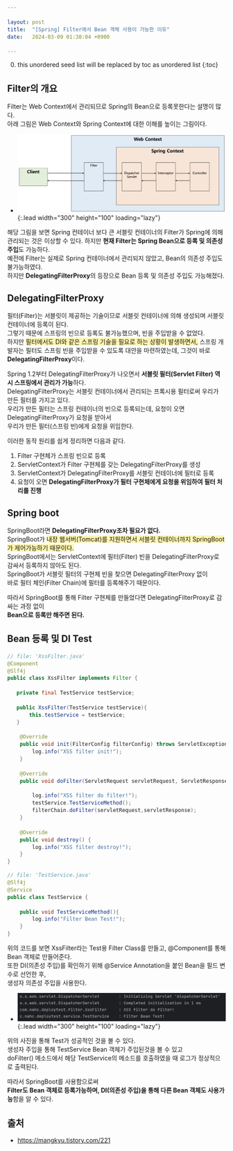 ```yaml
---

layout: post
title:  "[Spring] Filter에서 Bean 객체 사용이 가능한 이유"
date:   2024-03-09 01:38:04 +0900

---
```


0. this unordered seed list will be replaced by toc as unordered list
{:toc}

## Filter의 개요  
Filter는 Web Context에서 관리되므로 Spring의 Bean으로 등록못한다는 설명이 많다.  
아래 그림은 Web Context와 Spring Context에 대한 이해를 높이는 그림이다.  

- ![Full-image](/assets/img/filterAndInterceptor/InterceptorContext.png){:.lead width="300" height="100" loading="lazy"}

해당 그림을 보면 Spring 컨테이너 보다 큰 서블릿 컨테이너의 Filter가 Spring에 의해 관리되는 것은 이상할 수 있다.  하지만 **현재 Filter는 Spring Bean으로 등록 및 의존성 주입**도 가능하다.  
예전에 Filter는 실제로 Spring 컨테이너에서 관리되지 않았고, Bean의 의존성 주입도 불가능하였다.  
하지만 **DelegatingFilterProxy**의 등장으로 Bean 등록 및 의존성 주입도 가능해졌다.  

## DelegatingFilterProxy
필터(Filter)는 서블릿이 제공하는 기술이므로 서블릿 컨테이너에 의해 생성되며 서블릿 컨테이너에 등록이 된다.  
그렇기 때문에 스프링의 빈으로 등록도 불가능했으며, 빈을 주입받을 수 없었다.  
하지만 <span style="background-color:#fff5b1">필터에서도 DI와 같은 스프링 기술을 필요로 하는 상황이 발생하면서,</span>
스프링 개발자는 필터도 스프링 빈을 주입받을 수 있도록 대안을 마련하였는데, 그것이 바로 **DelegatingFilterProxy**이다.

Spring 1.2부터 DelegatingFilterProxy가 나오면서 **서블릿 필터(Servlet Filter) 역시 스프링에서 관리가 가능**하다.  
DelegatingFilterProxy는 서블릿 컨테이너에서 관리되는 프록시용 필터로써 우리가 만든 필터를 가지고 있다.  
우리가 만든 필터는 스프링 컨테이너의 빈으로 등록되는데, 요청이 오면 DelegatingFilterProxy가 요청을 받아서  
우리가 만든 필터(스프링 빈)에게 요청을 위임한다.  

이러한 동작 원리를 쉽게 정리하면 다음과 같다.  

1. Filter 구현체가 스프링 빈으로 등록    
2. ServletContext가 Filter 구현체를 갖는 DelegatingFilterProxy를 생성  
3. ServletContext가 DelegatingFilterProxy를 서블릿 컨테이너에 필터로 등록  
4. 요청이 오면 **DelegatingFilterProxy가 필터 구현체에게 요청을 위임하여 필터 처리를 진행**   

## Spring boot
SpringBoot라면 **DelegatingFilterProxy조차 필요가 없다.**  
SpringBoot가 <span style="background-color:#fff5b1">내장 웹서버(Tomcat)를 지원하면서 서블릿 컨테이너까지 SpringBoot가 제어가능하기 때문이다. </span>  
SpringBoot에서는 ServletContext에 필터(Filter) 빈을 DelegatingFilterProxy로 감싸서 등록하지 않아도 된다.     
SpringBoot가 서블릿 필터의 구현체 빈을 찾으면 DelegatingFilterProxy 없이  
바로 필터 체인(Filter Chain)에 필터를 등록해주기 때문이다.  

따라서 SpringBoot를 통해 Filter 구현체를 만들었다면 DelegatingFilterProxy로 감싸는 과정 없이  
 **Bean으로 등록만 해주면 된다.**    

## Bean 등록 및 DI Test 
~~~java
// file: 'XssFilter.java'
@Component
@Slf4j
public class XssFilter implements Filter {

   private final TestService testService;

   public XssFilter(TestService testService){
       this.testService = testService;
   }

    @Override
    public void init(FilterConfig filterConfig) throws ServletException {
        log.info("XSS filter init!");
    }

    @Override
    public void doFilter(ServletRequest servletRequest, ServletResponse servletResponse, FilterChain filterChain) throws IOException, ServletException {

        log.info("XSS filter do filter!");
        testService.TestServiceMethod();
        filterChain.doFilter(servletRequest,servletResponse);
    }

    @Override
    public void destroy() {
        log.info("XSS filter destroy!");
    }
}
~~~

~~~java
// file: 'TestService.java'
@Slf4j
@Service
public class TestService {

    public void TestServiceMethod(){
        log.info("Filter Bean Test!");
    }
}
~~~
위의 코드를 보면 XssFilter라는 Test용 Filter Class를 만들고, @Component를 통해 Bean 객체로 만들어준다.  
또한 DI(의존성 주입)를 확인하기 위해 @Service Annotation을 붙인 Bean을 필드 변수로 선언한 후,  
생성자 의존성 주입을 사용한다.  

- ![Full-image](/assets/img/filterAndInterceptor/filterBeanTest.png){:.lead width="300" height="100" loading="lazy"}

위의 사진을 통해 Test가 성공적인 것을 볼 수 있다.  
생성자 주입을 통해 TestService Bean 객체가 주입된것을 볼 수 있고  
doFilter() 메소드에서 해당 TestService의 메소드를 호출하였을 때 로그가 정상적으로 출력된다.  

따라서 SpringBoot를 사용함으로써  
**Filter도 Bean 객체로 등록가능하며, DI(의존성 주입)을 통해 다른 Bean 객체도 사용가능**함을 알 수 있다.

## 출처  
- https://mangkyu.tistory.com/221